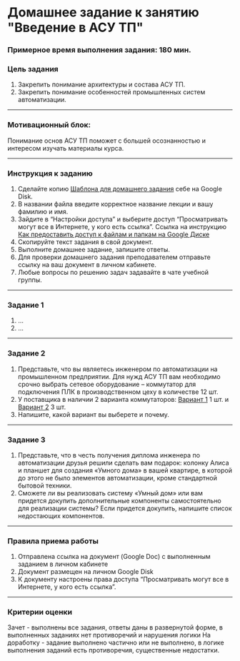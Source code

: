# Домашнее задание к занятию "Введение в АСУ ТП"

### Примерное время выполнения задания: 180 мин.

### Цель задания

1. Закрепить понимание архитектуры и состава АСУ ТП.
2. Закрепить понимание особенностей промышленных систем автоматизации.

------

### Мотивационный блок:
Понимание основ АСУ ТП поможет с большей осознанностью и интересом изучать материалы курса. 

------

### Инструкция к заданию

1. Сделайте копию [Шаблона для домашнего задания](https://docs.google.com/document/d/1youKpKm_JrC0UzDyUslIZW2E2bIv5OVlm_TQDvH5Pvs/edit) себе на Google Disk.
2. В названии файла введите корректное название лекции и вашу фамилию и имя.
3. Зайдите в “Настройки доступа” и выберите доступ “Просматривать могут все в Интернете, у кого есть ссылка”. Ссылка на инструкцию [Как предоставить доступ к файлам и папкам на Google Диске](https://support.google.com/docs/answer/2494822?hl=ru&co=GENIE.Platform%3DDesktop)
4. Скопируйте текст задания в свой документ.
5. Выполните домашнее задание, запишите ответы.
6. Для проверки домашнего задания преподавателем отправьте ссылку на ваш документ в личном кабинете.
7. Любые вопросы по решению задач задавайте в чате учебной группы.

------

### Задание 1

1. ...
2. ...

------

### Задание 2

1. Представьте, что вы являетесь инженером по автоматизации на промышленном предприятии. Для нужд АСУ ТП вам необходимо срочно выбрать сетевое оборудование – коммутатор для подключения ПЛК в производственном цеху в количестве 12 шт. 
2. У поставщика в наличии 2 варианта коммутаторов: [Вариант 1](https://drive.google.com/file/d/1bUGOtyp-XKOjHK7C_hFUIK9T411NoVbA/view?usp=sharing) 1 шт. и [Вариант 2](https://drive.google.com/file/d/1hkbOE3cuJGR60fjM2ZNGFxDSmHj25chR/view?usp=sharing) 3 шт.
3. Напишите, какой вариант вы выберете и почему. 

------
### Задание 3

1. Представьте, что в честь получения диплома инженера по автоматизации друзья решили сделать вам подарок: колонку Алиса и планшет для создания «Умного дома» в вашей квартире, в которой до этого не было элементов автоматизации, кроме стандартной бытовой техники.
2. Сможете ли вы реализовать систему «Умный дом» или вам придется докупить дополнительные компоненты самостоятельно для реализации системы? Если придется докупить, напишите список недостающих компонентов. 

------

### Правила приема работы

1. Отправлена ссылка на документ (Google Doc) с выполненным заданием в личном кабинете
2. Документ размещен на личном Google Disk
3. К документу настроены права доступа “Просматривать могут все в Интернете, у кого есть ссылка”.

------

### Критерии оценки

Зачет - выполнены все задания, ответы даны в развернутой форме, в выполненных заданиях нет противоречий и нарушения логики
На доработку - задание выполнено частично или не выполнено, в логике выполнения заданий есть противоречия, существенные недостатки.
